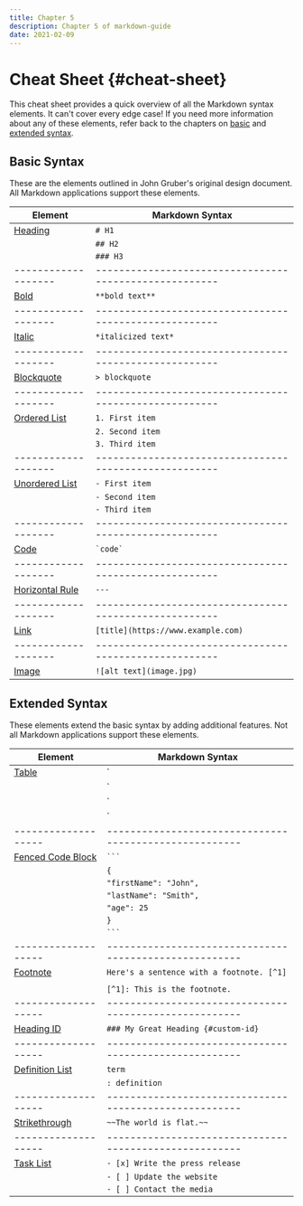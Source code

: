 ```yaml
---
title: Chapter 5
description: Chapter 5 of markdown-guide
date: 2021-02-09
---
```


# Cheat Sheet {#cheat-sheet}

This cheat sheet provides a quick overview of all the Markdown syntax elements. It can't cover every edge case! If you need more information about any of these elements, refer back to the chapters on [basic](#basic-syntax) and [extended syntax](#extended-syntax).

## Basic Syntax

These are the elements outlined in John Gruber's original design document. All Markdown applications support these elements.

| Element           | Markdown Syntax                                      |
|-------------------|------------------------------------------------------|
| [Heading](#headings)  | `# H1`                                           |
|                   | `## H2`                                              |
|                   | `### H3`                                             |
|-------------------|------------------------------------------------------|
| [Bold](#bold)     | `**bold text**`                                      |
|-------------------|------------------------------------------------------|
| [Italic](#italic) | `*italicized text*`                                  |
|-------------------|------------------------------------------------------|
| [Blockquote](#blockquotes) |  `> blockquote`                             |
|-------------------|------------------------------------------------------|
| [Ordered List](#ordered-lists)   | `1. First item`                       |
|                   | `2. Second item`                                     |
|                   | `3. Third item`                                      |
|-------------------|------------------------------------------------------|
| [Unordered List](#unordered-lists) | `- First item`                      |
|                   | `- Second item`                                      |
|                   | `- Third item`                                       |
|-------------------|------------------------------------------------------|
| [Code](#code)     | `` `code` ``                                         |
|-------------------|------------------------------------------------------|
| [Horizontal Rule](#horizontal-rules)   |  `---`                          |
|-------------------|------------------------------------------------------|
| [Link](#links)    |  `[title](https://www.example.com)`                  |
|-------------------|------------------------------------------------------|
| [Image](#images)  |  `![alt text](image.jpg)`                            |


## Extended Syntax

These elements extend the basic syntax by adding additional features. Not all Markdown applications support these elements.

| Element           | Markdown Syntax                                      |
|-------------------|------------------------------------------------------|
| [Table](#tables)  | `| Syntax | Description |`                           |
|                   | `| ------ | ----------- |`                           |
|                   | `| Header | Title |`                                 |
|                   | `| Paragraph | Text |`                               |
|-------------------|------------------------------------------------------|
| [Fenced Code Block](#fenced-code-blocks) | ```` ``` ````                 |
|                   | `{`                                                  |
|                   |   `"firstName": "John",`                             |
|                   |   `"lastName": "Smith",`                             |
|                   |   `"age": 25`                                        |
|                   | `}`                                                  |
|                   | ```` ``` ````                                        |
|-------------------|------------------------------------------------------|
| [Footnote](#footnotes)  | `Here's a sentence with a footnote. [^1]`      |
|                   |                                                      |
|                   | `[^1]: This is the footnote.`                        |
|-------------------|------------------------------------------------------|
| [Heading ID](#heading-ids)  | `### My Great Heading {#custom-id}`        |
|-------------------|------------------------------------------------------|
| [Definition List](#definition-lists)  | `term`                           |
|                   | `: definition`                                       |
|-------------------|------------------------------------------------------|
| [Strikethrough](#strikethrough)  | `~~The world is flat.~~`              |
|-------------------|------------------------------------------------------|
| [Task List](#task-lists)  | `- [x] Write the press release`              |
|                   | `- [ ] Update the website`                           |
|                   | `- [ ] Contact the media`                            |

